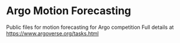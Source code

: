 # Argo Motion Forecasting
Public files for motion forecasting for Argo competition
Full details at https://www.argoverse.org/tasks.html
